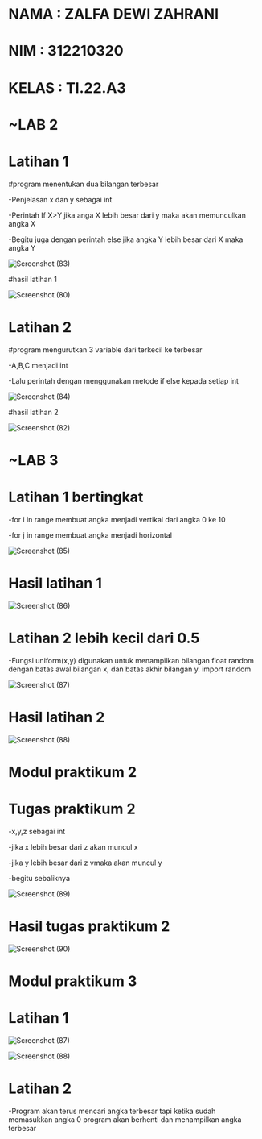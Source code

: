 # NAMA : ZALFA DEWI ZAHRANI
# NIM : 312210320
# KELAS : TI.22.A3

# ~LAB 2

# Latihan 1

#program menentukan dua bilangan terbesar

-Penjelasan x dan y sebagai int

-Perintah If X>Y jika anga X lebih besar dari y maka akan memunculkan angka X

-Begitu juga dengan perintah else jika angka Y lebih besar dari X maka angka Y

![Screenshot (83)](https://user-images.githubusercontent.com/115516617/199911078-b1a9be50-cc79-450c-a47e-994166fea889.png)

#hasil latihan 1

![Screenshot (80)](https://user-images.githubusercontent.com/115516617/199891902-6edcbe40-aff1-4b17-bd7b-0e902e134984.png)

# Latihan 2 

#program mengurutkan 3 variable dari terkecil ke terbesar

-A,B,C menjadi int

-Lalu perintah dengan menggunakan metode if else kepada setiap int

![Screenshot (84)](https://user-images.githubusercontent.com/115516617/199911280-dcf180e6-a0a4-4d9c-8ff3-7b72c6b89ca0.png)

#hasil latihan 2

![Screenshot (82)](https://user-images.githubusercontent.com/115516617/199910473-9874a9fb-e5a3-44e8-8043-7e196d5b2cbb.png)

# ~LAB 3
# Latihan 1 bertingkat

-for i in range membuat angka menjadi vertikal dari angka 0 ke 10

-for j in range membuat angka menjadi horizontal

![Screenshot (85)](https://user-images.githubusercontent.com/115516617/200156803-05f0391a-e1ed-4a7e-9a13-f8094ba577a7.png)

# Hasil latihan 1

![Screenshot (86)](https://user-images.githubusercontent.com/115516617/200156839-c7e9c15b-665a-473d-9ad6-5a68a43b235d.png)

# Latihan 2 lebih kecil dari 0.5

-Fungsi uniform(x,y) digunakan untuk menampilkan bilangan float random dengan batas awal bilangan x, dan batas akhir bilangan y.
import random

![Screenshot (87)](https://user-images.githubusercontent.com/115516617/200156913-e0564364-5ff6-44ee-8736-ba90ecc2bbd3.png)

# Hasil latihan 2

![Screenshot (88)](https://user-images.githubusercontent.com/115516617/200156957-b7cde9c8-1b07-4086-b9dd-e253aea5929c.png)

# Modul praktikum 2
# Tugas praktikum 2

-x,y,z sebagai int

-jika x lebih besar dari z akan muncul x

-jika y lebih besar dari z vmaka akan muncul y

-begitu sebaliknya

![Screenshot (89)](https://user-images.githubusercontent.com/115516617/200157043-47eeabaa-789c-40aa-8157-cc60f53e4283.png)

# Hasil tugas praktikum 2

![Screenshot (90)](https://user-images.githubusercontent.com/115516617/200157076-daa21203-654e-49a6-9053-36c1ac7b0c2e.png)

# Modul praktikum 3
# Latihan 1

![Screenshot (87)](https://user-images.githubusercontent.com/115516617/200157197-eb8637cd-9e3f-482f-8c2c-0c1378801a25.png)

![Screenshot (88)](https://user-images.githubusercontent.com/115516617/200157204-2af5c33b-7734-4541-bb7d-a27739b249b6.png)

# Latihan 2

-Program akan terus mencari angka terbesar tapi ketika sudah memasukkan angka 0 program akan berhenti dan menampilkan angka terbesar















